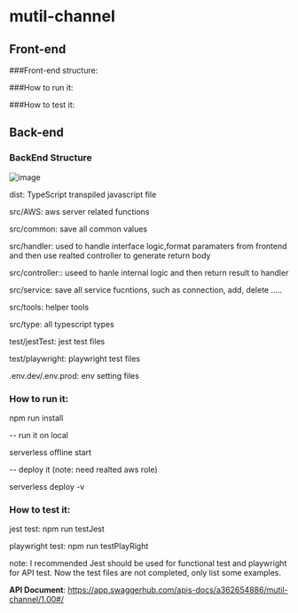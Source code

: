 # mutil-channel

## Front-end

###Front-end structure:

###How to run it:


###How to test it:


## Back-end

### BackEnd Structure

![image](https://user-images.githubusercontent.com/41553112/199860022-a82ffb76-d10e-408b-b5fa-4f559e2a96b5.png)

dist: TypeScript transpiled javascript file

src/AWS: aws server related functions

src/common: save all common values 

src/handler: used to handle interface logic,format paramaters from frontend and then use realted controller to generate return body

src/controller:: useed to hanle internal logic and then return result to handler

src/service: save all service fucntions, such as connection, add, delete .....

src/tools: helper tools

src/type: all typescript types 

test/jestTest: jest test files

test/playwright: playwright test files

.env.dev/.env.prod: env setting files



### **How to run it:**

npm run install

-- run it on local 

serverless offline start

-- deploy it (note: need realted aws role)

serverless deploy -v  

### **How to test it:**

jest test: npm run testJest

playwright test: npm run testPlayRight


note: I recommended Jest should be used for functional test and playwright for API test. Now the test files are not completed, only list some examples.


**API Document**: https://app.swaggerhub.com/apis-docs/a362654886/mutil-channel/1.00#/

